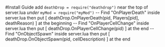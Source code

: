 #Install Guide
add ```deathDrop = require("deathdrop")``` near the top of server.lua *under* ```myMod = require("myMod")```
-- Find "OnPlayerDeath" inside server.lua then put [ deathDrop.OnPlayerDeath(pid, Players[pid], deathReason) ] at the beginning
-- Find "OnPlayerCellChange" inside server.lua then put [ deathDrop.OnPlayerCellChange(pid) ] at the end
-- Find "OnObjectSpawn" inside server.lua then put [ deathDrop.OnObjectSpawn(pid, cellDescription) ] at the end
